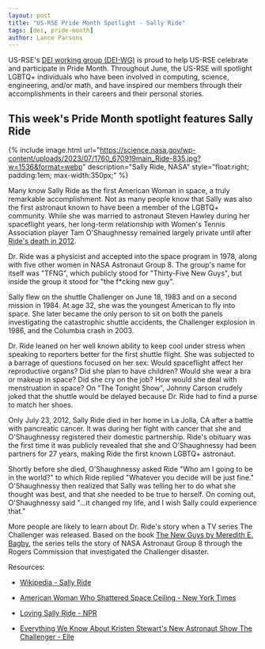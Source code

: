 ```yaml
---
layout: post
title: "US-RSE Pride Month Spotlight - Sally Ride"
tags: [dei, pride-month]
author: Lance Parsons 
---
```


US-RSE's [DEI working group (DEI-WG)](https://us-rse.org/wg/dei/) is proud to
help US-RSE celebrate and participate in Pride Month. Throughout June, the
US-RSE will spotlight LGBTQ+ individuals who have been involved in computing,
science, engineering, and/or math, and have inspired our members through their
accomplishments in their careers and their personal stories.

## This week's Pride Month spotlight features Sally Ride

{% include image.html
url="https://science.nasa.gov/wp-content/uploads/2023/07/1760_670919main_Ride-835.jpg?w=1536&format=webp"
description="Sally Ride, NASA"
style="float:right; padding:1em; max-width:350px;" %}

Many know Sally Ride as the first American Woman in space, a truly remarkable
accomplishment. Not as many people know that Sally was also the first astronaut
known to have been a member of the LGBTQ+ community. While she was married to
astronaut Steven Hawley during her spaceflight years, her long-term
relationship with Women's Tennis Association player Tam O'Shaughnessy remained
largely private until after [Ride's death in
2012](https://www.npr.org/sections/thetwo-way/2012/07/23/157250870/sally-ride-first-american-woman-in-space-is-dead).

Dr. Ride was a physicist and accepted into the space program in 1978, along
with five other women in NASA Astronaut Group 8. The group's name for itself
was "TFNG", which publicly stood for "Thirty-Five New Guys", but inside the
group it stood for "the f*cking new guy".

Sally flew on the shuttle Challenger on June 18, 1983 and on a second mission
in 1984. At age 32, she was the youngest American to fly into space. She later
became the only person to sit on both the panels investigating the catastrophic
shuttle accidents, the Challenger explosion in 1986, and the Columbia crash in
2003.

Dr. Ride leaned on her well known ability to keep cool under stress when
speaking to reporters better for the first shuttle flight. She was subjected to
a barrage of questions focused on her sex: Would spaceflight affect her
reproductive organs? Did she plan to have children? Would she wear a bra or
makeup in space? Did she cry on the job? How would she deal with menstruation
in space? On "The Tonight Show", Johnny Carson crudely joked that the shuttle
would be delayed because Dr. Ride had to find a purse to match her shoes.

Only July 23, 2012, Sally Ride died in her home in La Jolla, CA after a battle
with pancreatic cancer. It was during her fight with cancer that she and
O'Shaughnessy registered their domestic partnership. Ride's obituary was the
first time it was publicly revealed that she and O'Shaughnessy had been
partners for 27 years, making Ride the first known LGBTQ+ astronaut.

Shortly before she died, O'Shaughnessy asked Ride "Who am I going to be in the
world?" to which Ride replied "Whatever you decide will be just fine."
O'Shaughnessy then realized that Sally was telling her to do what she thought
was best, and that she needed to be true to herself. On coming out,
O'Shaughnessy said "...it changed my life, and I wish Sally could experience
that."

More people are likely to learn about Dr. Ride's story when a TV series The
Challenger was released. Based on the book [The New Guys by Meredith E.
Bagby](https://www.harpercollins.com/products/the-new-guys-meredith-bagby?variant=41058530328610),
the series tells the story of NASA Astronaut Group 8 through the Rogers
Commission that investigated the Challenger disaster.

Resources:

- [Wikipedia - Sally Ride](https://en.wikipedia.org/wiki/Sally_Ride)

- [American Woman Who Shattered Space Ceiling - New York Times](https://www.nytimes.com/2012/07/24/science/space/sally-ride-trailblazing-astronaut-dies-at-61.html)

- [Loving Sally Ride - NPR](https://www.npr.org/2021/06/22/1009098412/loving-sally-ride)

- [Everything We Know About Kristen Stewart's New Astronaut Show The Challenger - Elle](https://www.elle.com/culture/movies-tv/a61046895/the-challenger-season-1-news/)
